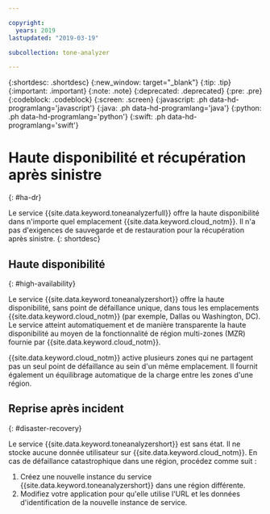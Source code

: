 ```yaml
---

copyright:
  years: 2019
lastupdated: "2019-03-19"

subcollection: tone-analyzer

---
```


{:shortdesc: .shortdesc}
{:new_window: target="_blank"}
{:tip: .tip}
{:important: .important}
{:note: .note}
{:deprecated: .deprecated}
{:pre: .pre}
{:codeblock: .codeblock}
{:screen: .screen}
{:javascript: .ph data-hd-programlang='javascript'}
{:java: .ph data-hd-programlang='java'}
{:python: .ph data-hd-programlang='python'}
{:swift: .ph data-hd-programlang='swift'}

# Haute disponibilité et récupération après sinistre
{: #ha-dr}

Le service {{site.data.keyword.toneanalyzerfull}} offre la haute disponibilité dans n'importe quel emplacement {{site.data.keyword.cloud_notm}}. Il n'a pas d'exigences de sauvegarde et de restauration pour la récupération après sinistre.
{: shortdesc}

## Haute disponibilité
{: #high-availability}

Le service {{site.data.keyword.toneanalyzershort}} offre la haute disponibilité, sans point de défaillance unique, dans tous les emplacements {{site.data.keyword.cloud_notm}} (par exemple, Dallas ou Washington, DC). Le service atteint automatiquement et de manière transparente la haute disponibilité au moyen de la fonctionnalité de région multi-zones (MZR) fournie par {{site.data.keyword.cloud_notm}}. 

{{site.data.keyword.cloud_notm}} active plusieurs zones qui ne partagent pas un seul point de défaillance au sein d'un même emplacement. Il fournit également un équilibrage automatique de la charge entre les zones d'une région. 

## Reprise après incident 
{: #disaster-recovery}

Le service {{site.data.keyword.toneanalyzershort}} est sans état. Il ne stocke aucune donnée utilisateur sur {{site.data.keyword.cloud_notm}}. En cas de défaillance catastrophique dans une région, procédez comme suit : 

1.  Créez une nouvelle instance du service {{site.data.keyword.toneanalyzershort}} dans une région différente.
1.  Modifiez votre application pour qu'elle utilise l'URL et les données d'identification de la nouvelle instance de service. 
